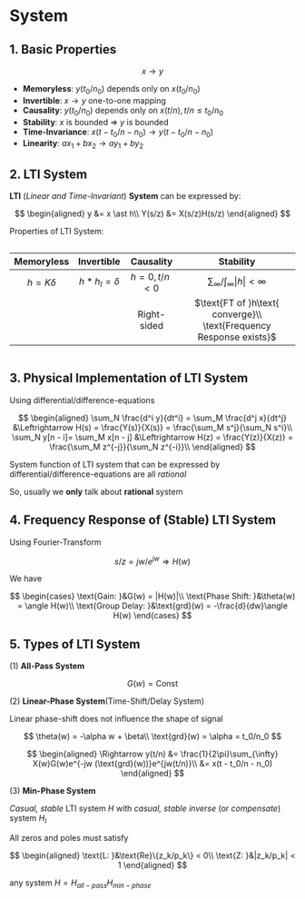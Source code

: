 # System

## 1. Basic Properties

$$
x \rightarrow y
$$

- **Memoryless**: $y(t_0/n_0)$ depends only on  $x(t_0/n_0)$
- **Invertible**: $x \rightarrow y$ one-to-one mapping
- **Causality**: $y(t_0/n_0)$ depends only on $x(t/n), t/n \le t_0/n_0$
- **Stability**: $x$ is bounded $\Rightarrow$ $y$ is bounded
- **Time-Invariance**: $x(t-t_0/n-n_0) \rightarrow y(t-t_0/n-n_0)$
- **Linearity**: $ax_1 + bx_2 \rightarrow ay_1 + by_2$

## 2. LTI System

**LTI** (*Linear and Time-Invariant*) **System** can be expressed by:

$$
\begin{aligned}
y &= x \ast h\\
Y(s/z) &= X(s/z)H(s/z)
\end{aligned}
$$

Properties of LTI System:

<style>
.center 
{
  width: auto;
  display: table;
  margin-left: auto;
  margin-right: auto;
}
</style>
<div class="center">

Memoryless|Invertible|Causality|Stability
:---:|:---:|:---:|:---:
$h = K\delta$|$h \ast h_I = \delta$|$h = 0, t/n < 0$|$\sum_{\infty}/\int_{\infty} \|h\| < \infty$
$\quad$|$\quad$|Right-sided|$\text{FT of }h\text{ converge}\\ \text{Frequency Response exists}$

</div>

## 3. Physical Implementation of LTI System

Using differential/difference-equations

$$
\begin{aligned}
\sum_N \frac{d^i y}{dt^i} = \sum_M \frac{d^j x}{dt^j} &\Leftrightarrow H(s) = \frac{Y(s)}{X(s)} = \frac{\sum_M s^j}{\sum_N s^i}\\
\sum_N y[n - i]= \sum_M x[n - j] &\Leftrightarrow H(z) = \frac{Y(z)}{X(z)} = \frac{\sum_M z^{-j}}{\sum_N z^{-i}}\\
\end{aligned}
$$

System function of LTI system that can be expressed by differential/difference-equations are all *rational*

So, usually we **only** talk about **rational** system

## 4. Frequency Response of (Stable) LTI System

Using Fourier-Transform

$$
s/z = jw/e^{jw} \Rightarrow H(w)
$$

We have

$$
\begin{cases}
\text{Gain: }&G(w) = |H(w)|\\
\text{Phase Shift: }&\theta(w) = \angle H(w)\\
\text{Group Delay: }&\text{grd}(w) = -\frac{d}{dw}\angle H(w)
\end{cases}
$$

## 5. Types of LTI System

(1) **All-Pass System**
  
$$
G(w) = \text{Const}
$$

(2) **Linear-Phase System**(Time-Shift/Delay System)

Linear phase-shift does not influence the shape of signal

$$
\theta(w) = -\alpha w + \beta\\
\text{grd}(w) = \alpha = t_0/n_0
$$

$$
\begin{aligned}
\Rightarrow y(t/n) &= \frac{1}{2\pi}\sum_{\infty} X(w)G(w)e^{-jw (\text{grd}(w))}e^{jw(t/n)}\\
&= x(t - t_0/n - n_0)
\end{aligned}
$$

(3) **Min-Phase System**

*Casual, stable* LTI system $H$ with *casual, stable* *inverse* (or *compensate*) system $H_I$

All zeros and poles must satisfy

$$
\begin{aligned}
\text{L: }&\text{Re}\{z_k/p_k\} < 0\\
\text{Z: }&|z_k/p_k| < 1
\end{aligned}
$$

any system $H = H_{all-pass}H_{min-phase}$